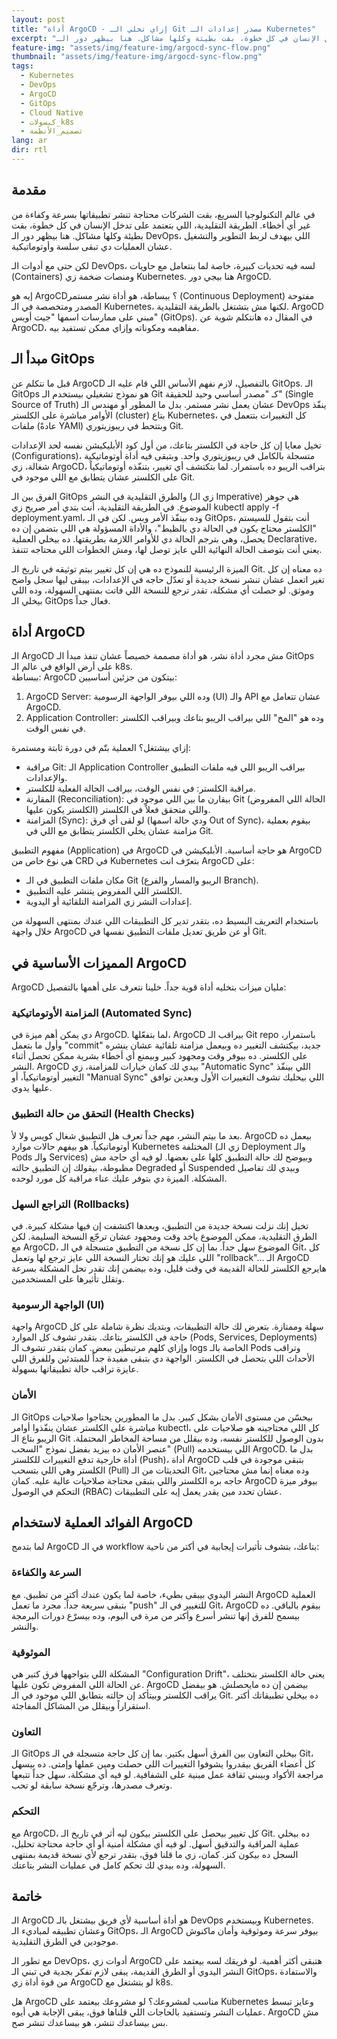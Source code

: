```yaml
---
layout: post
title: "أداة ArgoCD - إزاي تخلي الـ Git مصدر إعدادات الـ Kubernetes"
excerpt: "في عالم التكنولوجيا السريع، بقت الشركات محتاجة تنشر تطبيقاتها بسرعة وكفاءة من غير أي أخطاء. الطريقة التقليدية، اللي بتعتمد على تدخل الإنسان في كل خطوة، بقت بطيئة وكلها مشاكل. هنا بيظهر دور الـ DevOps، اللي بيهدف لربط التطوير والتشغيل عشان العمليات دي تبقى سلسة وأوتوماتيكية. لكن حتى مع أدوات الـ DevOps، لسه فيه تحديات كبيرة، خاصة لما بنتعامل مع حاويات (Containers) ومنصات ضخمة زي Kubernetes. هنا بيجي دور ArgoCD. إيه هو ArgoCD؟ ببساطة، هو أداة نشر مستمر (Continuous Deployment) مفتوحة المصدر ومتخصصة في الـ Kubernetes، لكنها مش بتشتغل بالطريقة التقليدية. ArgoCD مبني على ممارسات اسمها \"جيت أوبس\" (GitOps). في المقال ده هانتكلم شوية عن ArgoCD، مفاهيمه ومكوناته وإزاي ممكن تستفيد بيه."
feature-img: "assets/img/feature-img/argocd-sync-flow.png"
thumbnail: "assets/img/feature-img/argocd-sync-flow.png"
tags:
  - Kubernetes
  - DevOps
  - ArgoCD
  - GitOps
  - Cloud Native
  - كبسولات_k8s
  - تصميم_الأنظمة
lang: ar
dir: rtl
---
```


## مقدمة

في عالم التكنولوجيا السريع، بقت الشركات محتاجة تنشر تطبيقاتها بسرعة وكفاءة من غير أي أخطاء. الطريقة التقليدية، اللي بتعتمد على تدخل الإنسان في كل خطوة، بقت بطيئة وكلها مشاكل. هنا بيظهر دور الـ DevOps، اللي بيهدف لربط التطوير والتشغيل عشان العمليات دي تبقى سلسة وأوتوماتيكية.

لكن حتى مع أدوات الـ DevOps، لسه فيه تحديات كبيرة، خاصة لما بنتعامل مع حاويات (Containers) ومنصات ضخمة زي Kubernetes. هنا بيجي دور ArgoCD.

إيه هو ArgoCD؟ ببساطة، هو أداة نشر مستمر (Continuous Deployment) مفتوحة المصدر ومتخصصة في الـ Kubernetes، لكنها مش بتشتغل بالطريقة التقليدية. ArgoCD مبني على ممارسات اسمها "جيت أوبس" (GitOps). في المقال ده هانتكلم شوية عن ArgoCD، مفاهيمه ومكوناته وإزاي ممكن تستفيد بيه.

## مبدأ الـ GitOps

قبل ما نتكلم عن ArgoCD بالتفصيل، لازم نفهم الأساس اللي قام عليه الـ GitOps. الـ GitOps هو نموذج تشغيلي بيستخدم الـ Git كـ "مصدر أساسي وحيد للحقيقة" (Single Source of Truth) عشان يعمل نشر مستمر. بدل ما المطور أو مهندس الـ DevOps ينفّذ الأوامر مباشرة على الكلستر (cluster) بتاع Kubernetes، كل التغييرات بتتعمل في ملفات (عادةً YAMl) وبتتحط في ريبوزيتوري Git.

تخيل معايا إن كل حاجة في الكلستر بتاعك، من أول كود الأبليكيشن نفسه لحد الإعدادات (Configurations)، متسجلة بالكامل في ريبوزيتوري واحد. وبتبقى فيه أداة أوتوماتيكية شغالة، زي ArgoCD، بتراقب الريبو ده باستمرار. لما بتكتشف أي تغيير، بتنفّذه أوتوماتيكياً على الكلستر عشان يتطابق مع اللي موجود في Git.

الفرق بين الـ GitOps والطرق التقليدية في النشر (زي الـ Imperative) هي جوهر الموضوع. في الطريقة التقليدية، أنت بتدي أمر صريح زي kubectl apply -f deployment.yaml، وده بينفّذ الأمر وبس. لكن في الـ GitOps، أنت بتقول للسيستم "الكلستر محتاج يكون في الحالة دي بالظبط"، والأداة المسؤولة هي اللي بتضمن إن ده يحصل، وهي بترجم الحالة دي للأوامر اللازمة بطريقتها. ده بيخلي العملية Declarative، يعني أنت بتوصف الحالة النهائية اللي عايز توصل لها، ومش الخطوات اللي محتاجه تتنفذ.

الميزة الرئيسية للنموذج ده هي إن كل تغيير بيتم توثيقه في تاريخ الـ Git. ده معناه إن كل تغير اتعمل عشان تنشر نسخة جديدة أو تعدّل حاجه في الإعدادات، بيبقى ليها سجل واضح وموثق. لو حصلت أي مشكلة، تقدر ترجع للنسخة اللي فاتت بمنتهى السهولة، وده اللي بيخلي الـ GitOps فعال جداً.

## أداة ArgoCD

الـ ArgoCD مش مجرد أداة نشر، هو أداة مصممة خصيصاً عشان تنفذ مبدأ الـ GitOps على أرض الواقع في عالم الـ k8s. <br>
ببساطة: ArgoCD بيتكون من جزئين أساسيين:
1. ArgoCD Server: وده اللي بيوفر الواجهة الرسومية (UI) والـ API عشان تتعامل مع ArgoCD.
2. Application Controller: وده هو "المخ" اللي بيراقب الريبو بتاعك وبيراقب الكلستر في نفس الوقت.

إزاي بيشتغل؟ العملية بتّم في دورة ثابتة ومستمرة:
- مراقبة Git: الـ Application Controller بيراقب الريبو اللي فيه ملفات التطبيق والإعدادات.
- مراقبة الكلستر: في نفس الوقت، بيراقب الحالة الفعلية للكلستر.
- المقارنة (Reconciliation): بيقارن ما بين اللي موجود في Git (الحالة اللي المفروض الكلستر يكون عليها) واللي متحقق فعلاً في الكلستر.
- المزامنة (Sync): لو لقى أي فرق (ودي حالة اسمها Out of Sync)، بيقوم بعملية مزامنة عشان يخلي الكلستر يتطابق مع اللي في Git.

مفهوم التطبيق (Application) في ArgoCD هو حاجة أساسية. الأبليكيشن في ArgoCD هي نوع خاص من CRD في Kubernetes بتعرّف انت ArgoCD على:
- مكان ملفات التطبيق في الـ Git (الريبو والمسار والفرع Branch).
- الكلستر اللي المفروض يتنشر عليه التطبيق.
- إعدادات النشر زي المزامنة التلقائية أو اليدوية.

باستخدام التعريف البسيط ده، بتقدر تدير كل التطبيقات اللي عندك بمنتهى السهولة من خلال واجهة ArgoCD أو عن طريق تعديل ملفات التطبيق نفسها في Git.

## المميزات الأساسية في ArgoCD

ArgoCD مليان ميزات بتخليه أداة قوية جداً. خلينا نتعرف على أهمها بالتفصيل:

### المزامنة الأوتوماتيكية (Automated Sync)
دي يمكن أهم ميزة في ArgoCD. لما بتفعّلها، ArgoCD بيراقب الـ Git repo باستمرار، وأول ما بتعمل "commit" جديد، بيكتشف التغيير ده وبيعمل مزامنة تلقائية عشان ينشره على الكلستر. ده بيوفر وقت ومجهود كبير وبيمنع أي أخطاء بشرية ممكن تحصل أثناء النشر. ArgoCD بيدي لك كمان خيارات للمزامنة، زي "Automatic Sync" اللي بينفّذ التغيير أوتوماتيكياً، أو "Manual Sync" اللي بيخليك تشوف التغييرات الأول وبعدين توافق عليها يدوي.

### التحقق من حالة التطبيق (Health Checks)
بعد ما بيتم النشر، مهم جداً تعرف هل التطبيق شغال كويس ولا لأ. ArgoCD بيعمل ده أوتوماتيكياً. هو بيفهم حالات موارد Kubernetes المختلفة (زي الـ Deployment والـ Pods والـ Services) وبيوضح لك حالة التطبيق كلها على بعضها. لو فيه أي حاجة مش مظبوطة، بيقولك إن التطبيق حالته Degraded أو Suspended وبيدي لك تفاصيل المشكلة. الميزة دي بتوفر عليك عناء مراقبة كل مورد لوحده.

### التراجع السهل (Rollbacks)
تخيل إنك نزلت نسخة جديدة من التطبيق، وبعدها اكتشفت إن فيها مشكلة كبيرة. في الطرق التقليدية، ممكن الموضوع ياخد وقت ومجهود عشان ترجّع النسخة السليمة. لكن مع ArgoCD، الموضوع سهل جداً. بما إن كل نسخة من التطبيق متسجلة في الـ Git، كل اللي عليك هو إنك تختار النسخة اللي عايز ترجع لها وتعمل "rollback"... الـ ArgoCD هايرجع الكلستر للحالة القديمة في وقت قليل، وده بيضمن إنك تقدر تحل المشكلة بسرعة وتقلل تأثيرها على المستخدمين.

### الواجهة الرسومية (UI)
واجهة ArgoCD سهلة وممتازة. بتعرض لك حالة التطبيقات، وبتديك نظرة شاملة على كل حاجة في الكلستر بتاعك. بتقدر تشوف كل الموارد (Pods, Services, Deployments) وإزاي كلهم مرتبطين ببعض. كمان بتقدر تشوف الـ logs الخاصة بالـ Pods وتراقب الأحداث اللي بتحصل في الكلستر. الواجهة دي بتبقى مفيدة جداً للمبتدئين وللفرق اللي عايزة تراقب حالة تطبيقاتها بسهولة.

### الأمان
الـ GitOps بيحسّن من مستوى الأمان بشكل كبير. بدل ما المطورين يحتاجوا صلاحيات مباشرة على الكلستر عشان ينفّذوا أوامر kubectl، كل اللي محتاجينه هو صلاحيات على الريبو بتاع الـ Git بدون الوصول للكلستر نفسه، وده بيقلل من مساحة المخاطر المحتملة. عنصر الأمان ده بيزيد بفضل نموذج "السحب" (Pull) اللي بيستخدمه ArgoCD. بدل ما أداة خارجية تدفع التغييرات للكلستر (Push)، أداة ArgoCD بتبقى موجودة في قلب الكلستر وهي اللي بتسحب (Pull) التحديثات من الـ Git، وده معناه إنما مش محتاجين حاجه بره الكلستر واللي بتبقى محتاجة صلاحيات عالية عليه. كمان ArgoCD بيوفر ميزة التحكم في الوصول (RBAC) عشان تحدد مين يقدر يعمل إيه على التطبيقات.

## الفوائد العملية لاستخدام ArgoCD
لما بتدمج ArgoCD في الـ workflow بتاعك، بتشوف تأثيرات إيجابية في أكتر من ناحية:

### السرعة والكفاءة
النشر اليدوي بيبقى بطيء، خاصة لما يكون عندك أكتر من تطبيق. مع ArgoCD العملية بتبقى سريعة جداً. مجرد ما تعمل "push" للتغيير في الـ Git، ArgoCD بيقوم بالباقي. ده بيسمح للفرق إنها تنشر أسرع وأكتر من مرة في اليوم، وده بيسرّع دورات البرمجة والنشر.

### الموثوقية
المشكلة اللي بتواجهها فرق كتير هي "Configuration Drift"، يعني حالة الكلستر بتختلف عن الحالة اللي المفروض تكون عليها. ArgoCD بيضمن إن ده مايحصلش. هو بيفضل يراقب الكلستر وبيتأكد إن حالته بتطابق اللي موجود في الـ Git. ده بيخلي تطبيقاتك أكتر استقراراً وبيقلل من المشاكل المفاجئة.

### التعاون
الـ GitOps بيخلي التعاون بين الفرق أسهل بكتير. بما إن كل حاجة متسجلة في الـ Git، كل أعضاء الفريق بيقدروا يشوفوا التغييرات اللي حصلت ومين عملها وإمتى. ده بيسهل مراجعة الأكواد وبيبني ثقافة عمل مبنية على الشفافية. لو فيه أي مشكلة، سهل جداً تتبعها وتعرف مصدرها، وترجّع نسخة سابقة لو تحب.

### التحكم
مع ArgoCD، كل تغيير بيحصل على الكلستر بيكون ليه أثر في تاريخ الـ Git. ده بيخلي عملية المراقبة والتدقيق أسهل. لو فيه أي مشكلة أمنية أو أي حاجة محتاجة تحليل، السجل ده بيكون كنز. كمان، زي ما قلنا فوق، بتقدر ترجع لأي نسخة قديمة بمنتهى السهولة، وده بيدي لك تحكم كامل في عمليات النشر بتاعتك.

## خاتمة
الـ ArgoCD هو أداة أساسية لأي فريق بيشتغل بالـ DevOps وبيستخدم Kubernetes. وعشان تطبيقه لمباديء الـ GitOps، الـ ArgoCD بيوفر سرعة وموثوقية وأمان ماكنوش موجودين في الطرق التقليدية.

مع تطور الـ DevOps، أدوات زي ArgoCD هتبقى أكثر أهمية. لو فريقك لسه بيعتمد على النشر اليدوي أو الطرق القديمة، يبقى لازم تفكر بجدية في تبني الـ GitOps، والاستفادة من قوة أداة زي ArgoCD لو بتشتغل مع k8s.

هل ArgoCD مناسب لمشروعك؟ لو مشروعك بيعتمد على Kubernetes وعايز تبسط عمليات النشر وتستفيد بالحاجات اللي قلناها فوق، يبقى الإجابة هي أيوه. ArgoCD مش بس بيساعدك تنشر، هو بيساعدك تنشر صح.
